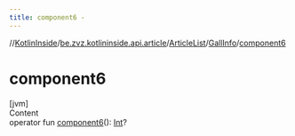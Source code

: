 ```yaml
---
title: component6 -
---
```

//[KotlinInside](../../../index.md)/[be.zvz.kotlininside.api.article](../../index.md)/[ArticleList](../index.md)/[GallInfo](index.md)/[component6](component6.md)



# component6  
[jvm]  
Content  
operator fun [component6](component6.md)(): [Int](https://kotlinlang.org/api/latest/jvm/stdlib/kotlin/-int/index.html)?  




